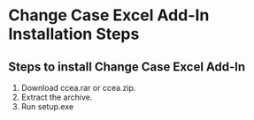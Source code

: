 # Change Case Excel Add-In Installation Steps

## Steps to install Change Case Excel Add-In

1. Download ccea.rar or ccea.zip.
2. Extract the archive.
3. Run setup.exe
